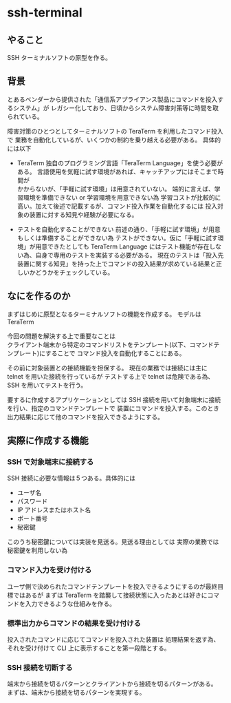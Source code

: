# ssh-terminal

## やること

SSH ターミナルソフトの原型を作る。

## 背景

とあるベンダーから提供された「通信系アプライアンス製品にコマンドを投入するシステム」が
レガシー化しており、日頃からシステム障害対策等に時間を取られている。

障害対策のひとつとしてターミナルソフトの TeraTerm を利用したコマンド投入で
業務を自動化しているが、いくつかの制約を乗り越える必要がある。
具体的には以下

- TeraTerm 独自のプログラミング言語「TeraTerm Language」を使う必要がある。
  言語使用を気軽に試す環境があれば、キャッチアップにはそこまで時間が  
  かからないが、「手軽に試す環境」は用意されていない。
  端的に言えば、学習環境を準備できない or 学習環境を用意できない為
  学習コストが比較的に高い。加えて後述で記載するが、コマンド投入作業を自動化するには
  投入対象の装置に対する知見や経験が必要になる。

- テストを自動化することができない
  前述の通り、「手軽に試す環境」が用意もしくは準備することができない為
  テストができない。仮に「手軽に試す環境」が用意できたとしても
  TeraTerm Language にはテスト機能が存在しない為、自身で専用のテストを実装する必要がある。
  現在のテストは「投入先装置に関する知見」を持った上でコマンドの投入結果が求めている結果と正しいかどうかをチェックしている。

## なにを作るのか

まずはじめに原型となるターミナルソフトの機能を作成する。
モデルは TeraTerm

今回の問題を解決する上で重要なことは  
クライアント端末から特定のコマンドリストをテンプレート(以下、コマンドテンプレート)にすることで
コマンド投入を自動化することにある。

その前に対象装置との接続機能を担保する。
現在の業務では接続には主に telnet を用いた接続を行っているが
テストする上で telnet は危険である為、SSH を用いてテストを行う。

要するに作成するアプリケーションとしては
SSH 接続を用いて対象端末に接続を行い、指定のコマンドテンプレートで
装置にコマンドを投入する。このとき出力結果に応じて他のコマンドを投入できるようにする。

## 実際に作成する機能

### SSH で対象端末に接続する

SSH 接続に必要な情報は５つある。具体的には

- ユーザ名
- パスワード
- IP アドレスまたはホスト名
- ポート番号
- 秘密鍵

このうち秘密鍵については実装を見送る。見送る理由としては
実際の業務では秘密鍵を利用しない為

### コマンド入力を受け付ける

ユーザ側で決められたコマンドテンプレートを投入できるようにするのが最終目標ではあるが
まずは TeraTerm を踏襲して接続状態に入ったあとは好きにコマンドを入力できるような仕組みを作る。

### 標準出力からコマンドの結果を受け付ける

投入されたコマンドに応じてコマンドを投入された装置は
処理結果を返す為、それを受け付けて CLI 上に表示することを第一段階とする。

### SSH 接続を切断する

端末から接続を切るパターンとクライアントから接続を切るパターンがある。
まずは、端末から接続を切るパターンを実現する。
